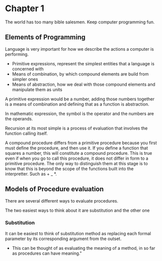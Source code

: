 # Chapter 1
The world has too many bible salesmen. Keep computer programming fun.

## Elements of Programming
Language is very important for how we describe the actions a computer is performing. 
- Primitive expressions, represent the simplest entities that a language is concerned with
- Means of combination, by which compound elements are build from simpler ones
- Means of abstraction, how we deal with those compound elements and manipulate them as units

A primitive expression would be a number, adding those numbers together is a means of combination and defining that as a function is abstraction.

In mathematic expression, the symbol is the operator and the numbers are the operands.

Recursion at its most simple is a process of evaluation that involves the function calling itself.

A compound procedure differs from a primitive procedure because you first must define the procedure, and then use it. If you define a function that squares a number, this will constitute a compound procedure. This is true even if when you go to call this procedure, it does not differ in form to a primitive procedure. The only way to distinguish them at this stage is to know that this is beyond the scope of the functions built into the interpretter. Such as + _ *.

## Models of Procedure evaluation
There are several different ways to evaluate procedures.

The two easiest ways to think about it are substitution and the other one

### Substitution
It can be easiest to think of substitution method as replacing each formal parameter by its corresponding argument from the outset.
- This can be thought of as evaluating the meaning of a method, in so far as procedures can have meaning."


